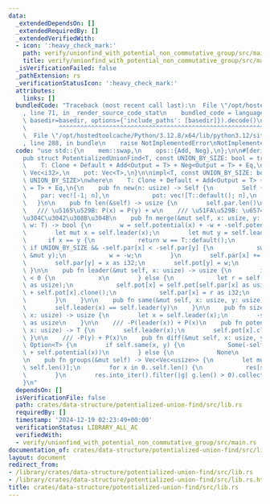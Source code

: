 ```yaml
---
data:
  _extendedDependsOn: []
  _extendedRequiredBy: []
  _extendedVerifiedWith:
  - icon: ':heavy_check_mark:'
    path: verify/unionfind_with_potential_non_commutative_group/src/main.rs
    title: verify/unionfind_with_potential_non_commutative_group/src/main.rs
  _isVerificationFailed: false
  _pathExtension: rs
  _verificationStatusIcon: ':heavy_check_mark:'
  attributes:
    links: []
  bundledCode: "Traceback (most recent call last):\n  File \"/opt/hostedtoolcache/Python/3.12.8/x64/lib/python3.12/site-packages/onlinejudge_verify/documentation/build.py\"\
    , line 71, in _render_source_code_stat\n    bundled_code = language.bundle(stat.path,\
    \ basedir=basedir, options={'include_paths': [basedir]}).decode()\n          \
    \         ^^^^^^^^^^^^^^^^^^^^^^^^^^^^^^^^^^^^^^^^^^^^^^^^^^^^^^^^^^^^^^^^^^^^^^^^^^^^^^^^^\n\
    \  File \"/opt/hostedtoolcache/Python/3.12.8/x64/lib/python3.12/site-packages/onlinejudge_verify/languages/rust.py\"\
    , line 288, in bundle\n    raise NotImplementedError\nNotImplementedError\n"
  code: "use std::{\n    mem::swap,\n    ops::{Add, Neg},\n};\n\n#[derive(Clone)]\n\
    pub struct PotentializedUnionFind<T, const UNION_BY_SIZE: bool = true>\nwhere\n\
    \    T: Clone + Default + Add<Output = T> + Neg<Output = T> + Eq,\n{\n    par:\
    \ Vec<i32>,\n    pot: Vec<T>,\n}\n\nimpl<T, const UNION_BY_SIZE: bool> PotentializedUnionFind<T,\
    \ UNION_BY_SIZE>\nwhere\n    T: Clone + Default + Add<Output = T> + Neg<Output\
    \ = T> + Eq,\n{\n    pub fn new(n: usize) -> Self {\n        Self {\n        \
    \    par: vec![-1; n],\n            pot: vec![T::default(); n],\n        }\n \
    \   }\n\n    pub fn len(&self) -> usize {\n        self.par.len()\n    }\n\n \
    \   /// \u5165\u529B: P(x) = P(y) + w\n    /// \u51FA\u529B: \u6574\u5408\u6027\
    \u304C\u3042\u308B\u304B\n    pub fn merge(&mut self, x: usize, y: usize, mut\
    \ w: T) -> bool {\n        w = self.potential(x) + -w + -self.potential(y);\n\
    \        let mut x = self.leader(x);\n        let mut y = self.leader(y);\n  \
    \      if x == y {\n            return w == T::default();\n        }\n       \
    \ if UNION_BY_SIZE && -self.par[x] < -self.par[y] {\n            swap(&mut x,\
    \ &mut y);\n            w = -w;\n        }\n        self.par[x] += self.par[y];\n\
    \        self.par[y] = x as i32;\n        self.pot[y] = w;\n        true\n   \
    \ }\n\n    pub fn leader(&mut self, x: usize) -> usize {\n        if self.par[x]\
    \ < 0 {\n            x\n        } else {\n            let r = self.leader(self.par[x]\
    \ as usize);\n            self.pot[x] = self.pot[self.par[x] as usize].clone()\
    \ + self.pot[x].clone();\n            self.par[x] = r as i32;\n            r\n\
    \        }\n    }\n\n    pub fn same(&mut self, x: usize, y: usize) -> bool {\n\
    \        self.leader(x) == self.leader(y)\n    }\n\n    pub fn size(&mut self,\
    \ x: usize) -> usize {\n        let x = self.leader(x);\n        -self.par[x]\
    \ as usize\n    }\n\n    /// -P(leader(x)) + P(x)\n    pub fn potential(&mut self,\
    \ x: usize) -> T {\n        self.leader(x);\n        self.pot[x].clone()\n   \
    \ }\n\n    /// -P(y) + P(x)\n    pub fn diff(&mut self, x: usize, y: usize) ->\
    \ Option<T> {\n        if self.same(x, y) {\n            Some(-self.potential(y)\
    \ + self.potential(x))\n        } else {\n            None\n        }\n    }\n\
    \n    pub fn groups(&mut self) -> Vec<Vec<usize>> {\n        let mut res = vec![vec![];\
    \ self.len()];\n        for x in 0..self.len() {\n            res[self.leader(x)].push(x);\n\
    \        }\n        res.into_iter().filter(|g| g.len() > 0).collect()\n    }\n\
    }\n"
  dependsOn: []
  isVerificationFile: false
  path: crates/data-structure/potentialized-union-find/src/lib.rs
  requiredBy: []
  timestamp: '2024-12-19 02:23:49+00:00'
  verificationStatus: LIBRARY_ALL_AC
  verifiedWith:
  - verify/unionfind_with_potential_non_commutative_group/src/main.rs
documentation_of: crates/data-structure/potentialized-union-find/src/lib.rs
layout: document
redirect_from:
- /library/crates/data-structure/potentialized-union-find/src/lib.rs
- /library/crates/data-structure/potentialized-union-find/src/lib.rs.html
title: crates/data-structure/potentialized-union-find/src/lib.rs
---
```

